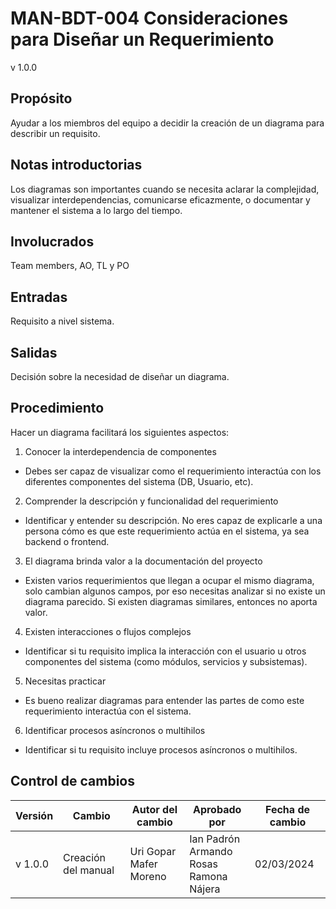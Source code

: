 # MAN-BDT-004 Consideraciones para Diseñar un Requerimiento

v 1.0.0

## Propósito

Ayudar a los miembros del equipo a decidir la creación de un diagrama para describir un requisito.

## Notas introductorias

Los diagramas son importantes cuando se necesita aclarar la complejidad, visualizar interdependencias, comunicarse eficazmente, o documentar y mantener el sistema a lo largo del tiempo.

## Involucrados

Team members, AO, TL y PO

## Entradas

Requisito a nivel sistema.

## Salidas

Decisión sobre la necesidad de diseñar un diagrama.

## Procedimiento

Hacer un diagrama facilitará los siguientes aspectos:

1. Conocer la interdependencia de componentes
 - Debes ser capaz de visualizar como el requerimiento interactúa con los diferentes componentes del sistema (DB, Usuario, etc).

2. Comprender la descripción y funcionalidad del requerimiento
 - Identificar y entender su descripción. No eres capaz de explicarle a una persona cómo es que este requerimiento actúa en el sistema, ya sea backend o frontend.

3. El diagrama brinda valor a la documentación del proyecto
 - Existen varios requerimientos que llegan a ocupar el mismo diagrama, solo cambian algunos campos, por eso necesitas analizar si no existe un diagrama parecido. Si existen diagramas similares, entonces no aporta valor.

4. Existen interacciones o flujos complejos
 - Identificar si tu requisito implica la interacción con el usuario u otros componentes del sistema (como módulos, servicios y subsistemas).

5. Necesitas practicar
 - Es bueno realizar diagramas para entender las partes de como este requerimiento interactúa con el sistema.

6. Identificar procesos asíncronos o multihilos
 - Identificar si tu requisito incluye procesos asíncronos o multihilos.


## Control de cambios

| Versión | Cambio                 | Autor del cambio | Aprobado por | Fecha de cambio |
| ------- | ---------------------- | ---------------- | ------------ | --------------- |
| v 1.0.0 | Creación del manual    | Uri Gopar <br /> Mafer Moreno   | Ian Padrón <br /> Armando Rosas <br /> Ramona Nájera |02/03/2024|
